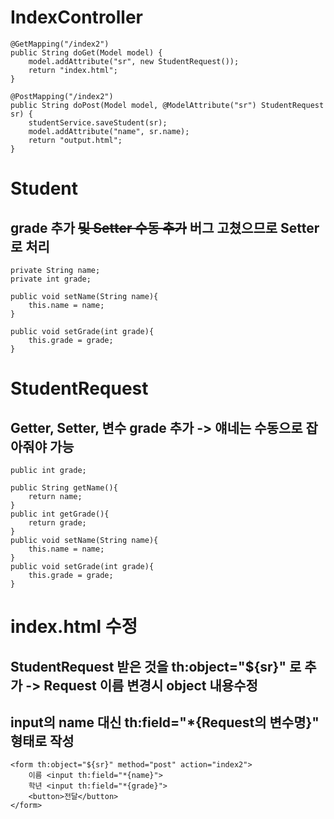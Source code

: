 # IndexController


    @GetMapping("/index2")
    public String doGet(Model model) {
        model.addAttribute("sr", new StudentRequest());
        return "index.html";
    }

    @PostMapping("/index2")
    public String doPost(Model model, @ModelAttribute("sr") StudentRequest sr) {
        studentService.saveStudent(sr);
        model.addAttribute("name", sr.name);
        return "output.html";
    }

# Student
## grade 추가 ~~및 Setter 수동 추가~~ 버그 고쳤으므로 Setter로 처리
    private String name;
    private int grade;

    public void setName(String name){
        this.name = name;
    }

    public void setGrade(int grade){
        this.grade = grade;
    }


# StudentRequest
## Getter, Setter, 변수 grade 추가 -> 얘네는 수동으로 잡아줘야 가능
    public int grade;
  
    public String getName(){
        return name;
    }
    public int getGrade(){
        return grade;
    }
    public void setName(String name){
        this.name = name;
    }
    public void setGrade(int grade){
        this.grade = grade;
    }

# index.html 수정
## StudentRequest 받은 것을 th:object="${sr}" 로 추가 -> Request 이름 변경시 object 내용수정
## input의 name 대신 th:field="*{Request의 변수명}" 형태로 작성
    <form th:object="${sr}" method="post" action="index2">
        이름 <input th:field="*{name}">
        학년 <input th:field="*{grade}">
        <button>전달</button>
    </form>
